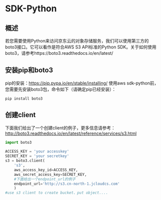 # SDK-Python

## 概述

若您需要使用Python来访问京东云的对象存储服务，我们可以使用第三方的boto3接口。它可以看作是符合AWS S3 API标准的Python SDK。关于如何使用boto3，请参考https://boto3.readthedocs.io/en/latest/

## 安装pip和boto3

pip的安装：https://pip.pypa.io/en/stable/installing/
使用aws sdk-python前，您需要先安装boto3包，命令如下（请确定pip已经安装）：
```
pip install boto3
```

## 创建client

下面我们给出了一个创建client的例子，更多信息请参考：http://boto3.readthedocs.io/en/latest/reference/services/s3.html

```Python
import boto3  
        
ACCESS_KEY = 'your accesskey'  
SECRET_KEY = 'your secretkey'  
s3 = boto3.client(  
    's3',  
    aws_access_key_id=ACCESS_KEY,  
    aws_secret_access_key=SECRET_KEY,  
    #下面给出一个endpoint_url的例子  
    endpoint_url='http://s3.cn-north-1.jcloudcs.com'  
    )  
#use s3 client to create bucket、put object....
```
